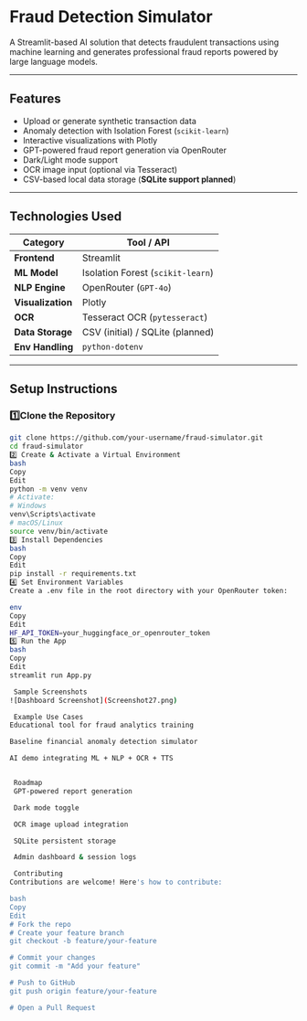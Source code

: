 # Fraud Detection Simulator

A Streamlit-based AI solution that detects fraudulent transactions using machine learning and generates professional fraud reports powered by large language models.

---

##  Features

-  Upload or generate synthetic transaction data  
-  Anomaly detection with Isolation Forest (`scikit-learn`)  
-  Interactive visualizations with Plotly  
-  GPT-powered fraud report generation via OpenRouter  
-  Dark/Light mode support  
- OCR image input (optional via Tesseract)    
-  CSV-based local data storage (**SQLite support planned**)  

---

##  Technologies Used

| Category        | Tool / API                    |
|-----------------|-------------------------------|
| **Frontend**    | Streamlit                     |
| **ML Model**    | Isolation Forest (`scikit-learn`) |
| **NLP Engine**  | OpenRouter (`GPT-4o`)         |
| **Visualization** | Plotly                    |
| **OCR**         | Tesseract OCR (`pytesseract`) |
| **Data Storage**| CSV (initial) / SQLite (planned) |
| **Env Handling**| `python-dotenv`               |

---

##  Setup Instructions

### 1️⃣Clone the Repository

```bash
git clone https://github.com/your-username/fraud-simulator.git
cd fraud-simulator
2️⃣ Create & Activate a Virtual Environment
bash
Copy
Edit
python -m venv venv
# Activate:
# Windows
venv\Scripts\activate
# macOS/Linux
source venv/bin/activate
3️⃣ Install Dependencies
bash
Copy
Edit
pip install -r requirements.txt
4️⃣ Set Environment Variables
Create a .env file in the root directory with your OpenRouter token:

env
Copy
Edit
HF_API_TOKEN=your_huggingface_or_openrouter_token
5️⃣ Run the App
bash
Copy
Edit
streamlit run App.py

 Sample Screenshots
![Dashboard Screenshot](Screenshot27.png)

 Example Use Cases
Educational tool for fraud analytics training

Baseline financial anomaly detection simulator

AI demo integrating ML + NLP + OCR + TTS


 Roadmap
 GPT-powered report generation

 Dark mode toggle

 OCR image upload integration

 SQLite persistent storage

 Admin dashboard & session logs

 Contributing
Contributions are welcome! Here's how to contribute:

bash
Copy
Edit
# Fork the repo
# Create your feature branch
git checkout -b feature/your-feature

# Commit your changes
git commit -m "Add your feature"

# Push to GitHub
git push origin feature/your-feature

# Open a Pull Request
